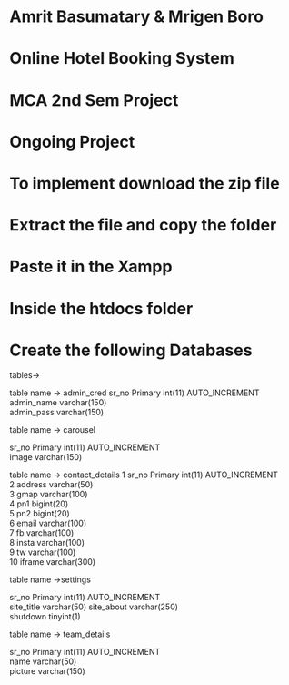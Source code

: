 # Amrit Basumatary & Mrigen Boro
# Online Hotel Booking System 
# MCA 2nd Sem Project 
# Ongoing Project 
# To implement download the zip file 
# Extract the file and copy the folder
# Paste it in the Xampp 
# Inside the htdocs folder 
# Create the following Databases
tables->

table name -> admin_cred
sr_no Primary	int(11)		AUTO_INCREMENT
admin_name	varchar(150)		
admin_pass	varchar(150)

table name -> carousel

sr_no   Primary	int(11)			AUTO_INCREMENT		
image	  varchar(150)	

table name -> contact_details
  1 sr_no Primary	int(11)		AUTO_INCREMENT		
	2	address	varchar(50)			
	3	gmap	varchar(100)	
	4	pn1	  bigint(20)			
	5	pn2	  bigint(20)			
	6	email	 varchar(100)	
	7	fb	varchar(100)	
	8	insta	varchar(100)	
	9	tw	varchar(100)	
	10	iframe	varchar(300)	

 table name ->settings

  sr_no Primary	int(11)					AUTO_INCREMENT	
	site_title	varchar(50)	
	site_about	varchar(250)	
	shutdown	tinyint(1)

 table name -> team_details

 sr_no  Primary	int(11)			AUTO_INCREMENT	
 name	  varchar(50)		
 picture	 varchar(150)	
